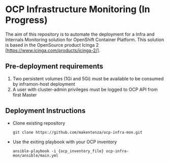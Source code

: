 # OCP Infrastructure Monitoring (In Progress)

The aim of this repository is to automate the deployment for a Infra and Internals Monitoring solution for OpenShift Container Platform. This solution is based in the OpenSource product Icinga 2 [https://www.icinga.com/products/icinga-2/].

## Pre-deployment requirements

1. Two persistent volumes (1Gi and 5Gi) must be available to be consumed by inframon-host deployment
2. A user with cluster-admin privileges must be logged to OCP API from first Master
  
## Deployment Instructions

- Clone existing repository

  ``` git clone https://github.com/makentenza/ocp-infra-mon.git ```

- Use the exiting playbook with your OCP inventory

  ``` ansible-playbook -i {ocp_inventory_file} ocp-infra-mon/ansible/main.yml ```
